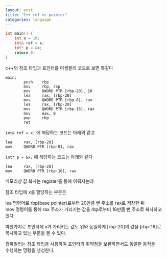 ```yaml
---
layout: post
title: "C++ ref vs pointer"
categories: language
---
```


```c++
int main() {
    int x = 10; 
    int& ref = x; 
    int* p = &x;
    return 0;
}
```

c++의 참조 타입과 포인터를 어셈블리 코드로 보면 똑같다

```
main:
        push    rbp
        mov     rbp, rsp
        mov     DWORD PTR [rbp-20], 10
        lea     rax, [rbp-20]
        mov     QWORD PTR [rbp-8], rax
        lea     rax, [rbp-20]
        mov     QWORD PTR [rbp-16], rax
        mov     eax, 0
        pop     rbp
        ret
```

`int& ref = x;`  에 해당하는 코드는 아래와 같고 

```
lea     rax, [rbp-20]
mov     QWORD PTR [rbp-8], rax
```

`int* p = &x;` 에 해당하는 코드는 아래와 같다

```
lea     rax, [rbp-20]
mov     QWORD PTR [rbp-16], rax
```

메모리상 값 복사는 register를 통해 이뤄지는데 

참조 타입에 x를 할당하는 부분은

lea 명령어로 rbp(base pointer)로부터 20만큼 뺀 주소를 rax로 저장한 뒤  
mov 명령어를 통해 rax 주소가 가리키는 값을 rbp로부터 16만큼 뺀 주소로 복사하고 있다

마찬가지로 포인터에 x가 가리키는 값도 위와 동일하게 [rbp-20]의 값을 [rbp-16]로   
복사하고 있는 부분을 볼 수 있다.

컴파일러는 참조 타입을 사용하여 포인터의 취약점을 보완하면서도 동일한 동작을   
수행하는 명령을 생성한다.



